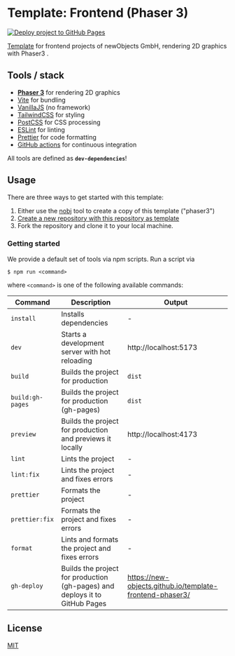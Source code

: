 # Template: Frontend (Phaser 3)

[![Deploy project to GitHub Pages](https://github.com/new-objects/template-frontend-phaser3/actions/workflows/deploy.yml/badge.svg)](https://github.com/new-objects/template-frontend-phaser3/actions/workflows/deploy.yml)

[Template](https://new-objects.github.io/template-frontend-phaser3/) for frontend projects of newObjects GmbH, rendering 2D graphics with Phaser3 .

## Tools / stack

- **[Phaser 3](https://phaser.io/)** for rendering 2D graphics
- [Vite](https://vitejs.dev/) for bundling
- [VanillaJS](http://vanilla-js.com/) (no framework)
- [TailwindCSS](https://tailwindcss.com/) for styling
- [PostCSS](https://postcss.org/) for CSS processing
- [ESLint](https://eslint.org/) for linting
- [Prettier](https://prettier.io/) for code formatting
- [GitHub actions](https://github.com/features/actions) for continuous integration

All tools are defined as **`dev-dependencies`**!

## Usage

There are three ways to get started with this template:

1. Either use the [nobj](https://github.com/new-objects/cli) tool to create a copy of this template ("phaser3")
2. [Create a new repository with this repository as template](https://docs.github.com/en/repositories/creating-and-managing-repositories/creating-a-repository-from-a-template)
3. Fork the repository and clone it to your local machine.

### Getting started

We provide a default set of tools via npm scripts. Run a script via

```shell
$ npm run <command>
```

where `<command>` is one of the following available commands:

| Command          | Description                                                                 | Output                                                     |
| ---------------- | --------------------------------------------------------------------------- | ---------------------------------------------------------- |
| `install`        | Installs dependencies                                                       | -                                                          |
| `dev`            | Starts a development server with hot reloading                              | http://localhost:5173                                      |
| `build`          | Builds the project for production                                           | `dist`                                                     |
| `build:gh-pages` | Builds the project for production (gh-pages)                                | `dist`                                                     |
| `preview`        | Builds the project for production and previews it locally                   | http://localhost:4173                                      |
| `lint`           | Lints the project                                                           | -                                                          |
| `lint:fix`       | Lints the project and fixes errors                                          | -                                                          |
| `prettier`       | Formats the project                                                         | -                                                          |
| `prettier:fix`   | Formats the project and fixes errors                                        | -                                                          |
| `format`         | Lints and formats the project and fixes errors                              | -                                                          |
| `gh-deploy`      | Builds the project for production (gh-pages) and deploys it to GitHub Pages | https://new-objects.github.io/template-frontend-phaser3/ |

## License

[MIT](./LICENSE)
